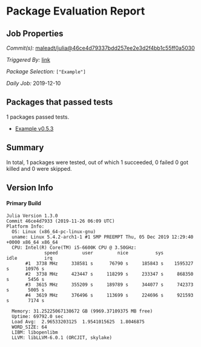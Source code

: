 # Package Evaluation Report

## Job Properties

*Commit(s):* [maleadt/julia@46ce4d79337bdd257ee2e3d2f4bb1c55ff0a5030](https://github.com/maleadt/julia/commit/46ce4d79337bdd257ee2e3d2f4bb1c55ff0a5030)

*Triggered By:* [link](https://www.test.com)

*Package Selection:* `["Example"]`

*Daily Job:* 2019-12-10

## Packages that passed tests

1 packages passed tests.
- [Example v0.5.3](logs/Example/1.3.0.log)

## Summary

In total, 1 packages were tested, out of which 1 succeeded, 0 failed 0 got killed and 0 were skipped.


## Version Info

#### Primary Build

```
Julia Version 1.3.0
Commit 46ce4d7933 (2019-11-26 06:09 UTC)
Platform Info:
  OS: Linux (x86_64-pc-linux-gnu)
  uname: Linux 5.4.2-arch1-1 #1 SMP PREEMPT Thu, 05 Dec 2019 12:29:40 +0000 x86_64 x86_64
  CPU: Intel(R) Core(TM) i5-6600K CPU @ 3.50GHz: 
              speed         user         nice          sys         idle          irq
       #1  3738 MHz     338581 s      76790 s     185843 s    1595327 s      10976 s
       #2  3738 MHz     423447 s     118299 s     233347 s     868350 s       5456 s
       #3  3615 MHz     355209 s     189789 s     344077 s     742373 s       5005 s
       #4  3619 MHz     376496 s     113699 s     224696 s     921593 s       7174 s
       
  Memory: 31.25225067138672 GB (9969.37109375 MB free)
  Uptime: 69792.0 sec
  Load Avg:  2.96533203125  1.9541015625  1.8046875
  WORD_SIZE: 64
  LIBM: libopenlibm
  LLVM: libLLVM-6.0.1 (ORCJIT, skylake)

```
<!-- Generated on 2019-12-10T16:57:16.982 -->
